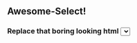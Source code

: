 ## Awesome-Select!
### Replace that boring looking html <select> with a minimalistic and beautiful one with animations inspired by Material Design

[Documetation]: http://prevwong.github.io/awesome-select/

